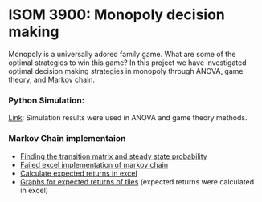 # ISOM 3900: Monopoly decision making
Monopoly is a universally adored family game. What are some of the optimal strategies to win this game? In this project we have investigated optimal decision making strategies in monopoly through ANOVA, game theory, and Markov chain. 


### Python Simulation:
[Link](monopoly_simulation.ipynb): Simulation results were used in ANOVA and game theory methods. 

### Markov Chain implementaion
- [Finding the transition matrix and steady state probability](monopoly_markov.ipynb)
- [Failed excel implementation of markov chain](MarkovExcelImplementation.xlsx)
- [Calculate expected returns in excel](MarkovChainFinancials.xlsx)
- [Graphs for expected returns of tiles](finances_markov.ipynb) (expected returns were calculated in excel)
